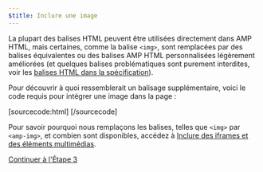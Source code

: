 ```yaml
---
$title: Inclure une image
---
```


La plupart des balises HTML peuvent être utilisées directement dans AMP HTML, mais certaines, comme la balise `<img>`, sont remplacées par des balises équivalentes ou des balises AMP HTML personnalisées légèrement améliorées (et quelques balises problématiques sont purement interdites, voir les [balises HTML dans la spécification](/fr/docs/reference/spec.html)).

Pour découvrir à quoi ressemblerait un balisage supplémentaire, voici le code requis pour intégrer une image dans la page :

[sourcecode:html]
<amp-img src="welcome.jpg" alt="Welcome" height="400" width="800"></amp-img>
[/sourcecode]

Pour savoir pourquoi nous remplaçons les balises, telles que `<img>` par `<amp-img>`, et combien sont disponibles, accédez à [Inclure des iframes et des éléments multimédias](/fr/docs/guides/author-develop/amp_replacements.html).

<a class="go-button button" href="/fr/docs/tutorials/create/presentation_layout.html">Continuer à l'Étape 3</a>
